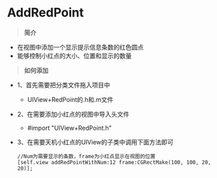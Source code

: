 # AddRedPoint



>**简介**

- 在视图中添加一个显示提示信息条数的红色圆点
- 能够控制小红点的大小、位置和显示的数量

>**如何添加**

- 1、首先需要把分类文件拖入项目中
    - UIView+RedPoint的.h和.m文件
- 2、在需要添加小红点的视图中导入头文件
    - #import "UIView+RedPoint.h"
- 3、在需要天机小红点的UIView的子类中调用下面方法即可

    ```
    //Num为需要显示的条数，frame为小红点显示在视图的位置
    [self.view addRedPointWithNum:12 frame:CGRectMake(100, 100, 20, 20)];
    ```


